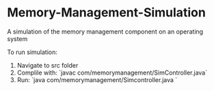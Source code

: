 # Memory-Management-Simulation
A simulation of the memory management component on an operating system

To run simulation:<br/>
<p>
<ol>
<li>Navigate to src folder</li>
<li>Complile with: `javac com/memorymanagement/SimController.java`</li>
<li>Run: `java com/memorymanagement/Simcontroller.java <policy> <memory_size> <data_file>`</li>
</ol>
</p>

